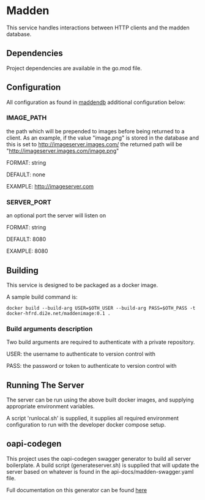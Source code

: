 # Madden 

This service handles interactions between HTTP clients and the madden database.

## Dependencies
Project dependencies are available in the go.mod file.

## Configuration 

All configuration as found in [maddendb](../maddendb/README.md) additional configuration below:

### IMAGE_PATH
the path which will be prepended to images before being returned to a client. As an example, if the value "image.png" is stored in the database and this 
is set to http://imageserver.images.com/ the returned path will be "http://imageserver.images.com/image.png"

FORMAT: string

DEFAULT: none 

EXAMPLE: http://imageserver.com

### SERVER_PORT
an optional port the server will listen on 

FORMAT: string

DEFAULT: 8080

EXAMPLE: 8080

## Building
This service is designed to be packaged as a docker image.

A sample build command is:

```
docker build --build-arg USER=$OTH_USER --build-arg PASS=$OTH_PASS -t docker-hfrd.di2e.net/maddenimage:0.1 .

```

### Build arguments description 

Two build arguments are required to authenticate with a private repository.

USER: the username to authenticate to version control with 

PASS: the password or token to authenticate to version control with

## Running The Server
The server can be run using the above built docker images, and supplying appropriate environment variables. 

A script 'runlocal.sh' is supplied, it supplies all required environment configuration to run with the developer docker compose setup.

## oapi-codegen 

This project uses the oapi-codegen swagger generator to build all server boilerplate. A build script (generateserver.sh) is supplied that will update the server based on whatever is found in the api-docs/madden-swagger.yaml file.

Full documentation on this generator can be found [here](https://github.com/deepmap/oapi-codegen)

